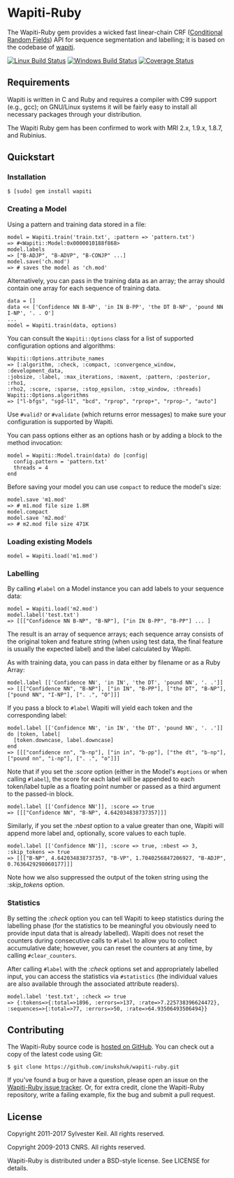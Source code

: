Wapiti-Ruby
===========
The Wapiti-Ruby gem provides a wicked fast linear-chain CRF
([Conditional Random Fields](http://en.wikipedia.org/wiki/Conditional_random_field))
API for sequence segmentation and labelling; it is based on the
codebase of [wapiti](http://wapiti.limsi.fr/).

[![Linux Build Status](https://travis-ci.org/inukshuk/wapiti-ruby.svg?branch=master)](https://travis-ci.org/inukshuk/wapiti-ruby)
[![Windows Build Status](https://ci.appveyor.com/api/projects/status/12rtxe2o8p55g1w6/branch/master?svg=true)](https://ci.appveyor.com/project/inukshuk/wapiti-ruby/branch/master)
[![Coverage Status](https://coveralls.io/repos/github/inukshuk/wapiti-ruby/badge.svg?branch=master)](https://coveralls.io/github/inukshuk/wapiti-ruby?branch=master)

Requirements
------------
Wapiti is written in C and Ruby and requires a compiler with C99
support (e.g., gcc); on GNU/Linux systems it will be fairly easy to install
all necessary packages through your distribution.

The Wapiti Ruby gem has been confirmed to work with MRI 2.x, 1.9.x, 1.8.7,
and Rubinius.

Quickstart
----------

### Installation

    $ [sudo] gem install wapiti

### Creating a Model

Using a pattern and training data stored in a file:

    model = Wapiti.train('train.txt', :pattern => 'pattern.txt')
    => #<Wapiti::Model:0x0000010188f868>
    model.labels
    => ["B-ADJP", "B-ADVP", "B-CONJP" ...]
    model.save('ch.mod')
    => # saves the model as 'ch.mod'

Alternatively, you can pass in the training data as an array; the array
should contain one array for each sequence of training data.

    data = []
    data << ['Confidence NN B-NP', 'in IN B-PP', 'the DT B-NP', 'pound NN I-NP', '. . O']
    ...
    model = Wapiti.train(data, options)

You can consult the `Wapiti::Options` class for a list of supported
configuration options and algorithms:

    Wapiti::Options.attribute_names
    => [:algorithm, :check, :compact, :convergence_window, :development_data,
    :jobsize, :label, :max_iterations, :maxent, :pattern, :posterior, :rho1,
    :rho2, :score, :sparse, :stop_epsilon, :stop_window, :threads]
    Wapiti::Options.algorithms
    => ["l-bfgs", "sgd-l1", "bcd", "rprop", "rprop+", "rprop-", "auto"]

Use `#valid?` or `#validate` (which returns error messages) to make sure
your configuration is supported by Wapiti.

You can pass options either as an options hash or by adding a block to the
method invocation:

    model = Wapiti::Model.train(data) do |config|
      config.pattern = 'pattern.txt'
      threads = 4
    end

Before saving your model you can use `compact` to reduce the model's size:

    model.save 'm1.mod'
    => # m1.mod file size 1.8M
    model.compact
    model.save 'm2.mod'
    => # m2.mod file size 471K


### Loading existing Models

    model = Wapiti.load('m1.mod')

### Labelling

By calling `#label` on a Model instance you can add labels to your sequence
data:

    model = Wapiti.load('m2.mod')
    model.label('test.txt')
    => [[["Confidence NN B-NP", "B-NP"], ["in IN B-PP", "B-PP"] ... ]

The result is an array of sequence arrays; each sequence array consists of
the original token and feature string (when using test data, the final
feature is usually the expected label) and the label calculated by Wapiti.

As with training data, you can pass in data either by filename or as
a Ruby Array:

    model.label [['Confidence NN', 'in IN', 'the DT', 'pound NN', '. .']]
    => [[["Confidence NN", "B-NP"], ["in IN", "B-PP"], ["the DT", "B-NP"],
    ["pound NN", "I-NP"], [". .", "O"]]]

If you pass a block to `#label` Wapiti will yield each token and the
corresponding label:

    model.label [['Confidence NN', 'in IN', 'the DT', 'pound NN', '. .']] do |token, label|
      [token.downcase, label.downcase]
    end
    => [[["confidence nn", "b-np"], ["in in", "b-pp"], ["the dt", "b-np"],
    ["pound nn", "i-np"], [". .", "o"]]]

Note that if you set the *:score* option (either in the Model's `#options` or
when calling `#label`), the score for each label will be appended to
each token/label tuple as a floating point number or passed as a third
argument to the passed-in block.

    model.label [['Confidence NN']], :score => true
    => [[["Confidence NN", "B-NP", 4.642034838737357]]]

Similarly, if you set the *:nbest* option to a value greater than one, Wapiti
will append more label and, optionally, score values to each tuple.

    model.label [['Confidence NN']], :score => true, :nbest => 3, :skip_tokens => true
    => [[["B-NP", 4.642034838737357, "B-VP", 1.7040256847206927, "B-ADJP", 0.7636429298060177]]]

Note how we also suppressed the output of the token string using the
*:skip_tokens* option.


### Statistics

By setting the *:check* option you can tell Wapiti to keep statistics during
the labelling phase (for the statistics to be meaningful you obviously need
to provide input data that is already labelled). Wapiti does not reset the
counters during consecutive calls to `#label` to allow you to collect
accumulative date; however, you can reset the counters at any time, by calling
`#clear_counters`.

After calling `#label` with the *:check* options set and appropriately labelled
input, you can access the statistics via `#statistics` (the individual values
are also available through the associated attribute readers).

    model.label 'test.txt', :check => true
    => {:tokens=>{:total=>1896, :errors=>137, :rate=>7.225738396624472},
    :sequences=>{:total=>77, :errors=>50, :rate=>64.93506493506494}}


Contributing
------------
The Wapiti-Ruby source code is
[hosted on GitHub](http://github.com/inukshuk/wapiti-ruby/).
You can check out a copy of the latest code using Git:

    $ git clone https://github.com/inukshuk/wapiti-ruby.git

If you've found a bug or have a question, please open an issue on the
[Wapiti-Ruby issue tracker](http://github.com/inukshuk/wapiti-ruby/issues).
Or, for extra credit, clone the Wapiti-Ruby repository, write a failing
example, fix the bug and submit a pull request.


License
-------
Copyright 2011-2017 Sylvester Keil. All rights reserved.

Copyright 2009-2013 CNRS. All rights reserved.

Wapiti-Ruby is distributed under a BSD-style license. See LICENSE for details.
